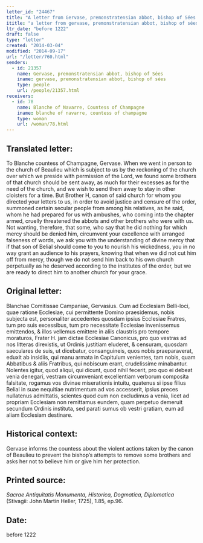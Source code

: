 ```yaml
---
letter_id: "24467"
title: "A letter from Gervase, premonstratensian abbot, bishop of Sées (before 1222)"
ititle: "a letter from gervase, premonstratensian abbot, bishop of sées (before 1222)"
ltr_date: "before 1222"
draft: false
type: "letter"
created: "2014-03-04"
modified: "2014-09-17"
url: "/letter/760.html"
senders:
  - id: 21357
    name: Gervase, premonstratensian abbot, bishop of Sées
    iname: gervase, premonstratensian abbot, bishop of sées
    type: people
    url: /people/21357.html
receivers:
  - id: 78
    name: Blanche of Navarre, Countess of Champagne
    iname: blanche of navarre, countess of champagne
    type: woman
    url: /woman/78.html
---
```

<h2> Translated letter:</h2>To Blanche countess of Champagne, Gervase.
When we went in person to the church of Beaulieu which is subject to us by the reckoning of the church over which we preside with permission of the Lord, we found some brothers of that church should be sent away, as much for their excesses as for the need of the church, and we wish to send them away to stay in other cloisters for a time.  But Brother H, canon of said church for whom you directed your letters to us, in order to avoid justice and censure of the order, summoned certain secular people from among his relatives, as he said, whom he had prepared for us with ambushes, who coming into the chapter armed, cruelly threatened the abbots and other brothers who were with us.  Not wanting, therefore, that some, who say that he did nothing for which mercy should be denied him, circumvent your excellence with arranged falseness of words, we ask you with the understanding of divine mercy that if that son of Belial should come to you to nourish his wickedness, you in no way grant an audience to his prayers, knowing that when we did not cut him off from mercy, though we do not send him back to his own church perpetually as he deserved according to the institutes of the order, but we are ready to direct him to another church for your grace.
<h2 class="mt-4"> Original letter:</h2>Blanchae Comitissae Campaniae, Gervasius.
Cum ad Ecclesiam Belli-loci, quae ratione Ecclesiae, cui permittente Domino praesidemus, nobis subjecta est, personaliter accedentes quosdam ipsius Ecclesiae Fratres, tum pro suis excessibus, tum pro necessitate Ecclesiae invenissemus emittendos, & illos vellemus emittere in aliis claustris pro tempore moraturos, Frater H. jam dictae Ecclesiae Canonicus, pro quo vestras ad nos litteras direxistis, ut Ordinis justitiam eluderet, & censuram, quosdam saeculares de suis, ut dicebatur, consanguineis, quos nobis praeparaverat, eduxit ab insidiis, qui manu armata in Capitulum venientes, tam nobis, quam Abbatibus & aliis Fratribus, qui nobiscum erant, crudelissime minabantur.
Nolentes igitur, quod aliqui, qui dicunt, quod nihil fecerit, pro quo ei debeat venia denegari, vestram circumveniant excellentiam verborum composita falsitate, rogamus vos divinae miserationis intuitu, quatenus si ipse filius Belial in suae nequitiae nutrimentum ad vos accesserit, ipsius preces nullatenus admittatis, scientes quod cum non excludimus a venia, licet ad propriam Ecclesiam non remittamus eundem, quam perpetuo demeruit secundum Ordinis instituta, sed parati sumus ob vestri gratiam, eum ad aliam Ecclesiam destinare.
<h2 class="mt-4"> Historical context:</h2>Gervase informs the countess about the violent actions taken by the canon of Beaulieu to prevent the bishop’s attempts to remove some brothers and asks her not to believe him or give him her protection.
<h2 class="mt-4"> Printed source:</h2><p><em>Sacrae Antiquitatis Monumenta, Historica, Dogmatica, Diplomatica</em> (Stivagii: John Martin Heller, 1725), 1.85, ep.96.</p><h2 class="mt-4"> Date:</h2>before 1222